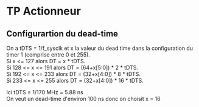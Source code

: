 # TP Actionneur


## Configurartion du dead-time
On a tDTS = 1/f_sysclk et x la valeur du dead time dans la configuration du timer 1 (comprise entre 0 et 255).  
Si x <= 127 alors DT = x * tDTS.  
Si 128 <= x <= 191 alors DT = (64+x[5:0]) * 2 * tDTS.  
Si 192 <= x <= 233 alors DT = (32+x[4:0]) * 8 * tDTS.  
Si 233 <= x <= 255 alors DT = (32+x[4:0]) * 16 * tDTS.  

Ici tDTS = 1/170 MHz = 5.88 ns  
On veut un dead-time d'environ 100 ns donc on choisit x = 16

